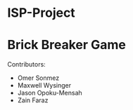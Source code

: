 # ISP-Project
# Brick Breaker Game
Contributors:
- Omer Sonmez
- Maxwell Wysinger
- Jason Opoku-Mensah
- Zain Faraz

